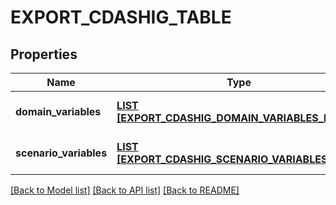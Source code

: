 # EXPORT_CDASHIG_TABLE

## Properties
Name | Type | Description | Notes
------------ | ------------- | ------------- | -------------
**domain_variables** | [**LIST [EXPORT_CDASHIG_DOMAIN_VARIABLES_ROW]**](ExportCdashigDomainVariablesRow.md) |  | [optional] [default to null]
**scenario_variables** | [**LIST [EXPORT_CDASHIG_SCENARIO_VARIABLES_ROW]**](ExportCdashigScenarioVariablesRow.md) |  | [optional] [default to null]

[[Back to Model list]](../README.md#documentation-for-models) [[Back to API list]](../README.md#documentation-for-api-endpoints) [[Back to README]](../README.md)


